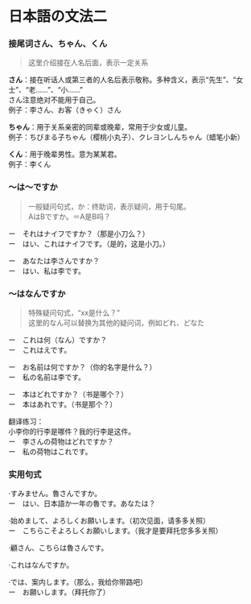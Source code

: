 # 日本語の文法二

### 接尾词さん、ちゃん、くん

> 这里介绍接在人名后面，表示一定关系

**さん**：接在听话人或第三者的人名后表示敬称。多种含义，表示“先生”、“女士”、“老……”、“小……”<br>
さん注意绝对不能用于自己。<br>
例子：李さん、お客（きゃく）さん

**ちゃん**：用于关系亲密的同辈或晚辈，常用于少女或儿童。<br>
例子：ちびまる子ちゃん（樱桃小丸子）、クレヨンしんちゃん（蜡笔小新）

**くん**：用于晚辈男性。意为某某君。<br>
例子：李くん

### ～は～ですか

> 一般疑问句式，か：终助词，表示疑问，用于句尾。<br>
> AはBですか。＝A是B吗？

ー　それはナイフですか？（那是小刀么？）<br>
ー　はい、これはナイフです。（是的，这是小刀。）

ー　あなたは李さんですか？<br>
ー　はい、私は李です。

### ～はなんですか

> 特殊疑问句式，“xx是什么？”<br>
> 这里的なん可以替换为其他的疑问词，例如どれ、どなた

ー　これは何（なん）ですか？<br>
ー　これはえです。

ー　お名前は何ですか？（你的名字是什么？）<br>
ー　私の名前は李です。

ー　本はどれですか？（书是哪个？）<br>
ー　本はあれです。（书是那个？）

翻译练习：<br>
小李你的行李是哪件？我的行李是这件。<br>
ー　李さんの荷物はどれですか？<br>
ー　私の荷物はこれです。

### 实用句式

·すみません。魯さんですか。<br>
ー　はい、日本語か一年の魯です。あなたは？

·始めまして、よろしくお願いします。（初次见面，请多多关照）<br>
ー　こちらこそよろしくお願いします。（我才是要拜托您多多关照）

·顧さん、こちらは魯さんです。

·これはなんですか。

·では、案内します。（那么，我给你带路吧）<br>
ー　お願いします。（拜托你了）